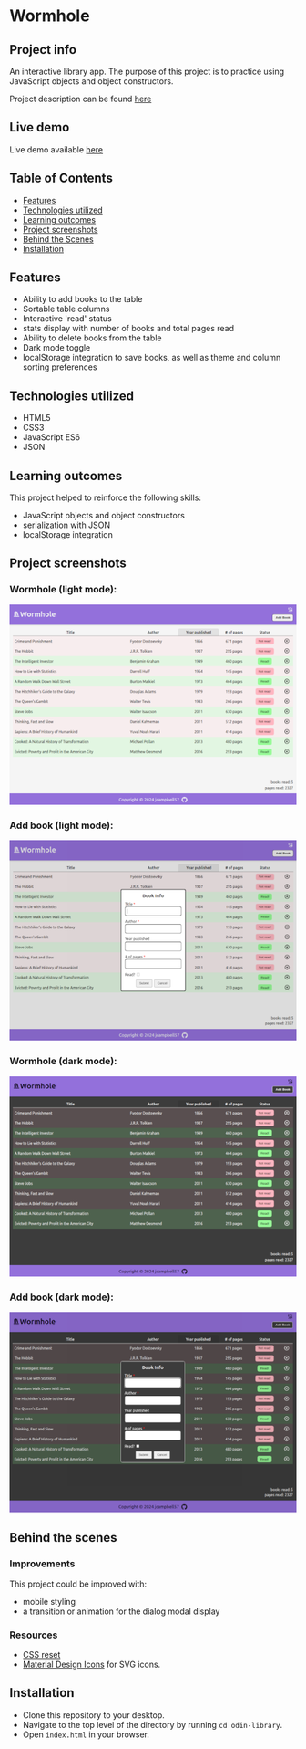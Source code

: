 # Wormhole

## Project info

An interactive library app. The purpose of this project is to practice using JavaScript objects and object constructors.

Project description can be found [here](https://www.theodinproject.com/lessons/advanced-html-and-css-homepage)


## Live demo

Live demo available [here](https://jcampbell57.github.io/odin-library/)


## Table of Contents

* [Features](#features)
* [Technologies utilized](#technologies-utilized)
* [Learning outcomes](#learning-outcomes)
* [Project screenshots](#project-screenshots)
* [Behind the Scenes](#behind-the-scenes)
* [Installation](#installation)


## Features

- Ability to add books to the table
- Sortable table columns
- Interactive 'read' status
- stats display with number of books and total pages read
- Ability to delete books from the table
- Dark mode toggle
- localStorage integration to save books, as well as theme and column sorting preferences


## Technologies utilized

- HTML5
- CSS3
- JavaScript ES6
- JSON


## Learning outcomes

This project helped to reinforce the following skills:

- JavaScript objects and object constructors
- serialization with JSON
- localStorage integration


## Project screenshots

### Wormhole (light mode):
![wormhole1](assets/wormhole_light_600w.png)
<br>

### Add book (light mode):
![wormhole2](assets/wormhole_add_book_600w.png)
<br>

### Wormhole (dark mode):
![wormhole3](assets/wormhole_dark_600w.png)
<br>

### Add book (dark mode):
![wormhole4](assets/wormhole_dark_add_book_600w.png)


## Behind the scenes

### Improvements

This project could be improved with:

- mobile styling
- a transition or animation for the dialog modal display


### Resources

- [CSS reset](https://meyerweb.com/eric/tools/css/reset/)
- [Material Design Icons](https://pictogrammers.com/library/mdi/) for SVG icons.


## Installation

- Clone this repository to your desktop.
- Navigate to the top level of the directory by running `cd odin-library`.
- Open `index.html` in your browser.
